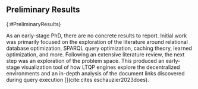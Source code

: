## Preliminary Results
{:#PreliminaryResults}

As an early-stage PhD, there are no concrete results to report. 
Initial work was primarily focused on the exploration of the literature around relational database optimization, SPARQL query optimization, caching theory, learned optimization, and more.
Following an extensive literature review, the next step was an exploration of the problem space.
This produced an early-stage visualization tool of how LTQP engines explore the decentralized environments and an in-depth analysis of the document links discovered during query execution [](cite:cites eschauzier2023does).
